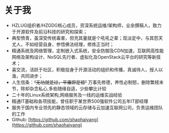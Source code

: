 # 关于我
* HZLUG组织者/HZGDG核心成员，资深系统运维/架构师，业余撰稿人，致力于开源软件及前沿科技的研究和探索；
* 典型愤青，虽深受传统毒害，但充其量就是个吼吼之辈；现淡定中，与其怨天尤人，不如经营自身，参悟佛法经理，修炼正当时；
* 精通系统及网络管理，定制嵌入式系统，安全防御及CDN加速，互联网高性能网络及架构设计、NoSQL先行者、虚拟化及OpenStack云平台的研究等新技术；
* 喜交流，活跃于社区，积极投身于开源活动的组织和传播，真诚待人，授人以渔，共同进步；
* 人生信条：~~“无功就是过，平庸即是错”~~ 万事先修德，养性必制怒，删除繁枝末节，除却杂念私心,多些随缘自适，少些攀比计较
* 二十年的Linux系统架构,网络服务及一线的运维实战经验
* 精通IT基础和各项技能，曾任职于某世界500强软件公司五年IT部经理
* 服务于国内专业领先的静态领域的云存储与云加速互联网公司，负责运维团队的工作
* Github: [https://github.com/shaohaiyang](https://github.com/shaohaiyang)
